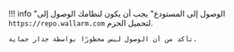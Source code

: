 !!! info "الوصول إلى المستودع"
    يجب أن يكون لنظامك الوصول إلى `https://repo.wallarm.com` لتحميل الحزم.

    تأكد من أن الوصول ليس محظورًا بواسطة جدار حماية.
